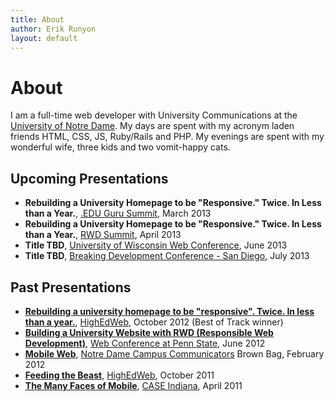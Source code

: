 ```yaml
---
title: About
author: Erik Runyon
layout: default
---
```

# About

I am a full-time web developer with University Communications at the [University of Notre Dame](http://www.nd.edu). My days are spent with my acronym laden friends HTML, CSS, JS, Ruby/Rails and PHP. My evenings are spent with my wonderful wife, three kids and two vomit-happy cats.

## Upcoming Presentations

- **Rebuilding a University Homepage to be "Responsive." Twice. In Less than a Year.**, [.EDU Guru Summit](http://environmentsforhumans.com/2013/doteduguru-summit/), March 2013
- **Rebuilding a University Homepage to be "Responsive." Twice. In Less than a Year.**, [RWD Summit](http://environmentsforhumans.com/2013/responsive-web-design-summit/), April 2013
- **Title TBD**, [University of Wisconsin Web Conference](http://www.uwimcomm.com/), June 2013
- **Title TBD**, [Breaking Development Conference - San Diego](http://bdconf.com/2013/san-diego), July 2013

## Past Presentations

- **[Rebuilding a university homepage to be "responsive". Twice. In less than a year.](/2012/10/highedweb-2012/)**, [HighEdWeb](http://www.highedweb.org/), October 2012 (Best of Track winner)
- **[Building a University Website with RWD (Responsible Web Development)](https://speakerdeck.com/erunyon/building-a-university-website-with-rwd-responsible-web-development)**, [Web Conference at Penn State](http://webconference.psu.edu/), June 2012
- **[Mobile Web](https://speakerdeck.com/erunyon/mobile-web)**, [Notre Dame Campus Communicators](http://www.linkedin.com/groups?gid=2370239&trk=myg_ugrp_ovr) Brown Bag, February 2012
- **[Feeding the Beast](https://speakerdeck.com/erunyon/feeding-the-beast)**, [HighEdWeb](http://www.highedweb.org/), October 2011
- **[The Many Faces of Mobile](https://speakerdeck.com/erunyon/the-many-faces-of-mobile)**, [CASE Indiana](http://caseindiana.org/), April 2011